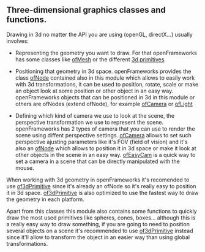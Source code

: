 ## Three-dimensional graphics classes and functions. 

Drawing in 3d no matter the API you are using (openGL, directX...) usually involves:

- Representing the geometry you want to draw. For that openFrameworks has some classes like [ofMesh](ofMesh.html) or the different [3d primitives](of3dPrimitive.html).


- Positioning that geometry in 3d space. openFrameworks provides the class [ofNode](ofNode.html) contained also in this module which allows to easily work with 3d transformations, it can be used to position, rotate, scale or make an object look at some position or other object in an easy way. openFrameworks objects that can be positioned in 3d in this module or others are ofNodes (extend ofNode), for example [ofCamera](ofCamera.html) or [ofLight](/documentation/gl/ofLight.html)


- Defining which kind of camera we use to look at the scene, the perspective transformation we use to represent the scene. openFrameworks has 2 types of camera that you can use to render the scene using diffent perspective settings. [ofCamera](ofCamera.html) allows to set such perspective ajusting parameters like it's FOV (field of vision) and it's also an [ofNode](ofNode.html) which allows to position it in 3d space or make it look at other objects in the scene in an easy way. [ofEasyCam](ofEasyCam.html) is a quick way to set a camera in a scene that can be directly manipulated with the mouse.

When working with 3d geometry in openFrameworks it's recomended to use [of3dPrimitive](of3dPrimitive.html) since it's already an ofNode so it's really easy to position it in 3d space. [of3dPrimitive](of3dPrimitive.html) is also optimized to use the fastest way to draw the geometry in each platform.

Apart from this classes this module also contains some functions to quickly draw the most used primitives like spheres, cones, boxes... although this is a really easy way to draw something, if you are going to need to position several objects on a scene it's recommended to use [of3dPrimitive](of3dPrimitive.html) instead since it'll allow to transform the object in an easier way than using global transformations.
